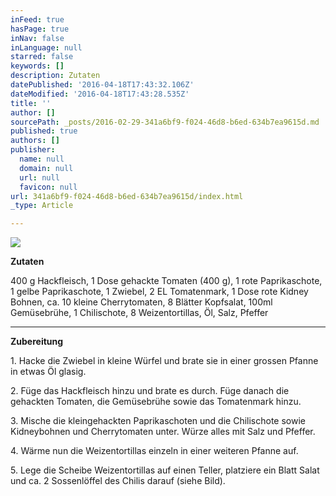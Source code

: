 ```yaml
---
inFeed: true
hasPage: true
inNav: false
inLanguage: null
starred: false
keywords: []
description: Zutaten
datePublished: '2016-04-18T17:43:32.106Z'
dateModified: '2016-04-18T17:43:28.535Z'
title: ''
author: []
sourcePath: _posts/2016-02-29-341a6bf9-f024-46d8-b6ed-634b7ea9615d.md
published: true
authors: []
publisher:
  name: null
  domain: null
  url: null
  favicon: null
url: 341a6bf9-f024-46d8-b6ed-634b7ea9615d/index.html
_type: Article

---
```

![](https://the-grid-user-content.s3-us-west-2.amazonaws.com/63924e9a-c6e7-4e94-a387-9d8954350be8.jpg)

**Zutaten**

400 g Hackfleisch, 1 Dose gehackte Tomaten (400 g), 1 rote Paprikaschote, 1 gelbe Paprikaschote, 1 Zwiebel, 2 EL Tomatenmark, 1 Dose rote Kidney Bohnen, ca. 10 kleine Cherrytomaten, 8 Blätter Kopfsalat, 100ml Gemüsebrühe, 1 Chilischote, 8 Weizentortillas, Öl, Salz, Pfeffer

****

**Zubereitung**

1\. Hacke die Zwiebel in kleine Würfel und brate sie in einer grossen Pfanne in etwas Öl glasig. 

2\. Füge das Hackfleisch hinzu und brate es durch. Füge danach die gehackten Tomaten, die Gemüsebrühe sowie das Tomatenmark hinzu. 

3\. Mische die kleingehackten Paprikaschoten und die Chilischote sowie Kidneybohnen und Cherrytomaten unter. Würze alles mit Salz und Pfeffer. 

4\. Wärme nun die Weizentortillas einzeln in einer weiteren Pfanne auf.

5\. Lege die Scheibe Weizentortillas auf einen Teller, platziere ein Blatt Salat und ca. 2 Sossenlöffel des Chilis darauf (siehe Bild).